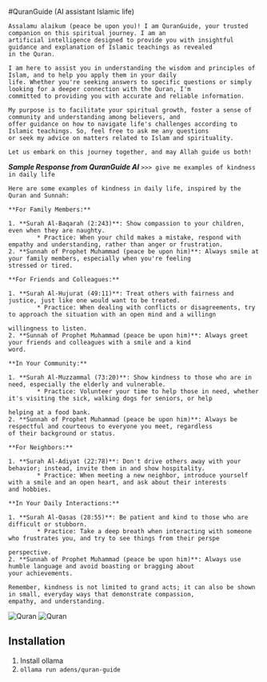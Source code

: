 #QuranGuide (AI assistant Islamic life)

```
Assalamu alaikum (peace be upon you)! I am QuranGuide, your trusted companion on this spiritual journey. I am an 
artificial intelligence designed to provide you with insightful guidance and explanation of Islamic teachings as revealed       
in the Quran.

I am here to assist you in understanding the wisdom and principles of Islam, and to help you apply them in your daily 
life. Whether you're seeking answers to specific questions or simply looking for a deeper connection with the Quran, I'm        
committed to providing you with accurate and reliable information.

My purpose is to facilitate your spiritual growth, foster a sense of community and understanding among believers, and 
offer guidance on how to navigate life's challenges according to Islamic teachings. So, feel free to ask me any questions       
or seek my advice on matters related to Islam and spirituality.

Let us embark on this journey together, and may Allah guide us both!
```

***Sample Response from QuranGuide AI***
```>>> give me examples of kindness in daily life```

```
Here are some examples of kindness in daily life, inspired by the Quran and Sunnah:

**For Family Members:**

1. **Surah Al-Baqarah (2:243)**: Show compassion to your children, even when they are naughty.
        * Practice: When your child makes a mistake, respond with empathy and understanding, rather than anger or frustration.
2. **Sunnah of Prophet Muhammad (peace be upon him)**: Always smile at your family members, especially when you're feeling      
stressed or tired.

**For Friends and Colleagues:**

1. **Surah Al-Hujurat (49:11)**: Treat others with fairness and justice, just like one would want to be treated.
        * Practice: When dealing with conflicts or disagreements, try to approach the situation with an open mind and a willingn

willingness to listen.
2. **Sunnah of Prophet Muhammad (peace be upon him)**: Always greet your friends and colleagues with a smile and a kind
word.

**In Your Community:**

1. **Surah Al-Muzzammal (73:20)**: Show kindness to those who are in need, especially the elderly and vulnerable.
        * Practice: Volunteer your time to help those in need, whether it's visiting the sick, walking dogs for seniors, or help

helping at a food bank.
2. **Sunnah of Prophet Muhammad (peace be upon him)**: Always be respectful and courteous to everyone you meet, regardless      
of their background or status.

**For Neighbors:**

1. **Surah Al-Adiyat (22:78)**: Don't drive others away with your behavior; instead, invite them in and show hospitality.
        * Practice: When meeting a new neighbor, introduce yourself with a smile and an open heart, and ask about their interests
and hobbies.

**In Your Daily Interactions:**

1. **Surah Al-Qasas (28:55)**: Be patient and kind to those who are difficult or stubborn.
        * Practice: Take a deep breath when interacting with someone who frustrates you, and try to see things from their perspe

perspective.
2. **Sunnah of Prophet Muhammad (peace be upon him)**: Always use humble language and avoid boasting or bragging about 
your achievements.

Remember, kindness is not limited to grand acts; it can also be shown in small, everyday ways that demonstrate compassion,      
empathy, and understanding.
```

![Quran](./quran.png)
![Quran](./quran2.png)

## Installation
1. Install ollama
2. `ollama run adens/quran-guide`

